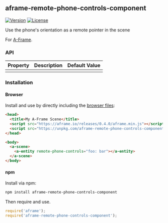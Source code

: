 ## aframe-remote-phone-controls-component

[![Version](http://img.shields.io/npm/v/aframe-remote-phone-controls-component.svg?style=flat-square)](https://npmjs.org/package/aframe-remote-phone-controls-component)
[![License](http://img.shields.io/npm/l/aframe-remote-phone-controls-component.svg?style=flat-square)](https://npmjs.org/package/aframe-remote-phone-controls-component)

Use the phone&#39;s orientation as a remote pointer in the scene

For [A-Frame](https://aframe.io).

### API

| Property | Description | Default Value |
| -------- | ----------- | ------------- |
|          |             |               |

### Installation

#### Browser

Install and use by directly including the [browser files](dist):

```html
<head>
  <title>My A-Frame Scene</title>
  <script src="https://aframe.io/releases/0.4.0/aframe.min.js"></script>
  <script src="https://unpkg.com/aframe-remote-phone-controls-component/dist/aframe-remote-phone-controls-component.min.js"></script>
</head>

<body>
  <a-scene>
    <a-entity remote-phone-controls="foo: bar"></a-entity>
  </a-scene>
</body>
```

<!-- If component is accepted to the Registry, uncomment this. -->
<!--
Or with [angle](https://npmjs.com/package/angle/), you can install the proper
version of the component straight into your HTML file, respective to your
version of A-Frame:

```sh
angle install aframe-remote-phone-controls-component
```
-->

#### npm

Install via npm:

```bash
npm install aframe-remote-phone-controls-component
```

Then require and use.

```js
require('aframe');
require('aframe-remote-phone-controls-component');
```
